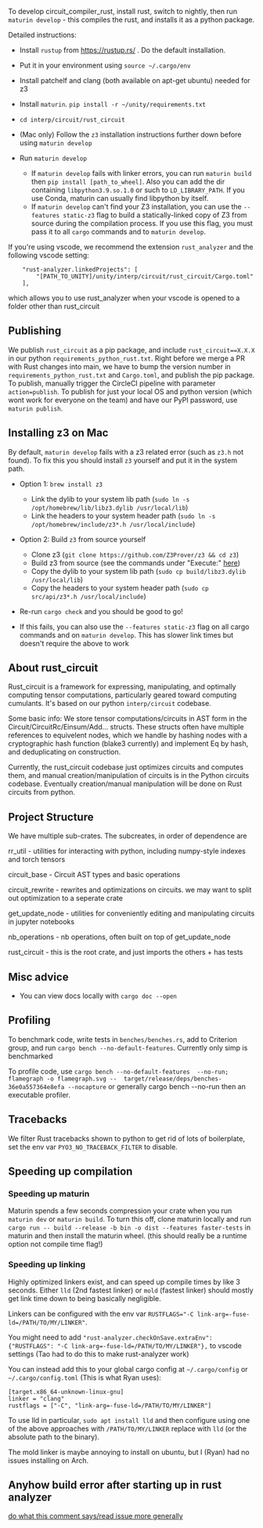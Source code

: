 To develop circuit_compiler_rust, install rust, switch to nightly, then run `maturin develop` - this compiles the rust, and installs it as a python package.

Detailed instructions:
- Install `rustup` from https://rustup.rs/ . Do the default installation.
- Put it in your environment using `source ~/.cargo/env`
- Install patchelf and clang (both available on apt-get ubuntu) needed for z3
- Install `maturin`. `pip install -r ~/unity/requirements.txt`

- `cd interp/circuit/rust_circuit`
- (Mac only) Follow the `z3` installation instructions further down before using `maturin develop`
- Run `maturin develop`
  - If `maturin develop` fails with linker errors, you can run `maturin build` then `pip install [path_to_wheel]`. Also you can add the dir containing `libpython3.9.so.1.0` or such to `LD_LIBRARY_PATH`. If you use Conda, maturin can usually find libpython by itself.
  - If `maturin develop` can't find your Z3 installation, you can use the `--features static-z3` flag to build a statically-linked copy of Z3 from source during the compilation process. If you use this flag, you must pass it to all `cargo` commands and to `maturin develop`.


If you're using vscode, we recommend the extension `rust_analyzer` and the following vscode setting:
```
    "rust-analyzer.linkedProjects": [
        "[PATH_TO_UNITY]/unity/interp/circuit/rust_circuit/Cargo.toml"
    ],
```
which allows you to use rust_analyzer when your vscode is opened to a folder other than rust_circuit

## Publishing

We publish `rust_circuit` as a pip package, and include `rust_circuit==X.X.X` in our python `requirements_python_rust.txt`. Right before we merge a PR with Rust changes into main, we have to bump the version number in `requirements_python_rust.txt` and `Cargo.toml`, and publish the pip package. To publish, manually trigger the CircleCI pipeline with parameter `action=publish`. To publish for just your local OS and python version (which wont work for everyone on the team) and have our PyPI password, use `maturin publish`.

## Installing z3 on Mac

By default, `maturin develop` fails with a z3 related error (such as `z3.h` not found). To fix this you should install `z3` yourself and put it in the system path.

* Option 1: `brew install z3`
  * Link the dylib to your system lib path (`sudo ln -s /opt/homebrew/lib/libz3.dylib /usr/local/lib`)
  * Link the headers to your system header path (`sudo ln -s /opt/homebrew/include/z3*.h /usr/local/include`)

* Option 2: Build `z3` from source yourself
  * Clone z3 (`git clone https://github.com/Z3Prover/z3 && cd z3`)
  * Build z3 from source (see the commands under "Execute:" [here](https://github.com/Z3Prover/z3#building-z3-using-make-and-gccclang))
  * Copy the dylib to your system lib path (`sudo cp build/libz3.dylib /usr/local/lib`)
  * Copy the headers to your system header path (`sudo cp src/api/z3*.h /usr/local/include`)

* Re-run `cargo check` and you should be good to go!
* If this fails, you can also use the `--features static-z3` flag on all cargo commands and on `maturin develop`. This has slower link times but doesn't require the above to work

## About rust_circuit

Rust_circuit is a framework for expressing, manipulating, and optimally computing tensor computations, particularly geared toward computing cumulants. It's based on our python `interp/circuit` codebase. 

Some basic info: We store tensor computations/circuits in AST form in the Circuit/CircuitRc/Einsum/Add... structs. These structs often have multiple references to equivelent nodes, which we handle by hashing nodes with a cryptographic hash function (blake3 currently) and implement Eq by hash, and deduplicating on construction.

Currently, the rust_circuit codebase just optimizes circuits and computes them, and manual creation/manipulation of circuits is in the Python circuits codebase. Eventually creation/manual manipulation will be done on Rust circuits from python.

## Project Structure

We have multiple sub-crates. The subcreates, in order of dependence are

rr_util - utilities for interacting with python, including numpy-style indexes and torch tensors

circuit_base - Circuit AST types and basic operations

circuit_rewrite - rewrites and optimizations on circuits. we may want to split out optimization to a seperate crate

get_update_node - utilities for conveniently editing and manipulating circuits in jupyter notebooks

nb_operations - nb operations, often built on top of get_update_node

rust_circuit - this is the root crate, and just imports the others + has tests


## Misc advice

- You can view docs locally with `cargo doc --open`

## Profiling

To benchmark code, write tests in `benches/benches.rs`, add to Criterion group, and run `cargo bench --no-default-features`. 
Currently only simp is benchmarked

To profile code, use
`cargo bench --no-default-features  --no-run; flamegraph -o flamegraph.svg --  target/release/deps/benches-36e0a557364e8efa --nocapture`
or generally cargo bench --no-run then an executable profiler.


## Tracebacks

We filter Rust tracebacks shown to python to get rid of lots of boilerplate, set the env var `PYO3_NO_TRACEBACK_FILTER` to disable.

## Speeding up compilation

### Speeding up maturin

Maturin spends a few seconds compression your crate when you run `maturin dev` or `maturin build`. To turn this off, clone maturin locally and run `cargo run -- build --release -b bin -o dist --features faster-tests` in maturin and then install the maturin wheel. (this should really be a runtime option not compile time flag!)

### Speeding up linking

Highly optimized linkers exist, and can speed up compile times by like 3 seconds. Either `lld` (2nd fastest linker) or `mold` (fastest linker) should mostly get link time down to being basically negligible.

Linkers can be configured with the env var `RUSTFLAGS="-C link-arg=-fuse-ld=/PATH/TO/MY/LINKER"`.

You might need to add `"rust-analyzer.checkOnSave.extraEnv": {"RUSTFLAGS": "-C link-arg=-fuse-ld=/PATH/TO/MY/LINKER"},` to vscode settings (Tao had to do this to make rust-analyzer work)

You can instead add this to your global cargo config at `~/.cargo/config` or `~/.cargo/config.toml` (This is what Ryan uses):
```
[target.x86_64-unknown-linux-gnu]
linker = "clang"
rustflags = ["-C", "link-arg=-fuse-ld=/PATH/TO/MY/LINKER"]
```



To use lld in particular,  `sudo apt install lld` and then configure using one
of the above approaches with `/PATH/TO/MY/LINKER` replace with `lld` (or the absolute path
to the binary).

The mold linker is maybe annoying to install on ubuntu, but I (Ryan) had no issues installing on Arch.


## Anyhow build error after starting up in rust analyzer

[do what this comment says/read issue more generally](https://github.com/dtolnay/anyhow/issues/250#issuecomment-1209629746)
